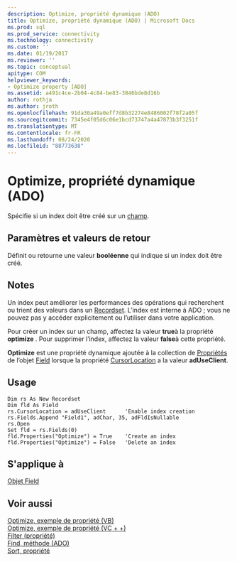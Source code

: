 ```yaml
---
description: Optimize, propriété dynamique (ADO)
title: Optimize, propriété dynamique (ADO) | Microsoft Docs
ms.prod: sql
ms.prod_service: connectivity
ms.technology: connectivity
ms.custom: ''
ms.date: 01/19/2017
ms.reviewer: ''
ms.topic: conceptual
apitype: COM
helpviewer_keywords:
- Optimize property [ADO]
ms.assetid: a491c4ce-2b04-4c84-be83-3846bde8d16b
author: rothja
ms.author: jroth
ms.openlocfilehash: 91da30a49a0eff7d8b32274e8486002f78f2a05f
ms.sourcegitcommit: 7345e4f05d6c06e1bcd73747a4a47873b3f3251f
ms.translationtype: MT
ms.contentlocale: fr-FR
ms.lasthandoff: 08/24/2020
ms.locfileid: "88773638"
---
```

# <a name="optimize-property-dynamic-ado"></a>Optimize, propriété dynamique (ADO)
Spécifie si un index doit être créé sur un [champ](./field-object.md).  
  
## <a name="settings-and-return-values"></a>Paramètres et valeurs de retour  
 Définit ou retourne une valeur **booléenne** qui indique si un index doit être créé.  
  
## <a name="remarks"></a>Notes  
 Un index peut améliorer les performances des opérations qui recherchent ou trient des valeurs dans un [Recordset](./recordset-object-ado.md). L’index est interne à ADO ; vous ne pouvez pas y accéder explicitement ou l’utiliser dans votre application.  
  
 Pour créer un index sur un champ, affectez la valeur **true**à la propriété **optimize** . Pour supprimer l’index, affectez la valeur **false**à cette propriété.  
  
 **Optimize** est une propriété dynamique ajoutée à la collection de [Propriétés](./properties-collection-ado.md) de l’objet [Field](./field-object.md) lorsque la propriété [CursorLocation](./cursorlocation-property-ado.md) a la valeur **adUseClient**.  
  
## <a name="usage"></a>Usage  
  
```  
Dim rs As New Recordset  
Dim fld As Field  
rs.CursorLocation = adUseClient      'Enable index creation  
rs.Fields.Append "Field1", adChar, 35, adFldIsNullable  
rs.Open  
Set fld = rs.Fields(0)  
fld.Properties("Optimize") = True    'Create an index  
fld.Properties("Optimize") = False   'Delete an index  
```  
  
## <a name="applies-to"></a>S'applique à  
 [Objet Field](./field-object.md)  
  
## <a name="see-also"></a>Voir aussi  
 [Optimize, exemple de propriété (VB)](./optimize-property-example-vb.md)   
 [Optimize, exemple de propriété (VC + +)](./optimize-property-example-vc.md)   
 [Filter (propriété)](./filter-property.md)   
 [Find, méthode (ADO)](./find-method-ado.md)   
 [Sort, propriété](./sort-property.md)